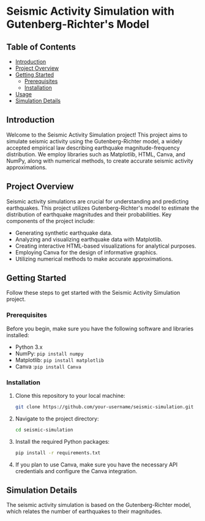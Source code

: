 # Seismic Activity Simulation with Gutenberg-Richter's Model

## Table of Contents

- [Introduction](#introduction)
- [Project Overview](#project-overview)
- [Getting Started](#getting-started)
  - [Prerequisites](#prerequisites)
  - [Installation](#installation)
- [Usage](#usage)
- [Simulation Details](#simulation-details)


## Introduction

Welcome to the Seismic Activity Simulation project! This project aims to simulate seismic activity using the Gutenberg-Richter model, a widely accepted empirical law describing earthquake magnitude-frequency distribution. We employ libraries such as Matplotlib, HTML, Canva, and NumPy, along with numerical methods, to create accurate seismic activity approximations.

## Project Overview

Seismic activity simulations are crucial for understanding and predicting earthquakes. This project utilizes Gutenberg-Richter's model to estimate the distribution of earthquake magnitudes and their probabilities. Key components of the project include:

- Generating synthetic earthquake data.
- Analyzing and visualizing earthquake data with Matplotlib.
- Creating interactive HTML-based visualizations for analytical purposes.
- Employing Canva for the design of informative graphics.
- Utilizing numerical methods to make accurate approximations.


## Getting Started

Follow these steps to get started with the Seismic Activity Simulation project.

### Prerequisites

Before you begin, make sure you have the following software and libraries installed:

- Python 3.x
- NumPy: `pip install numpy`
- Matplotlib: `pip install matplotlib`
- Canva :`pip install Canva`


### Installation

1. Clone this repository to your local machine:

   ```bash
   git clone https://github.com/your-username/seismic-simulation.git
   ```

2. Navigate to the project directory:

   ```bash
   cd seismic-simulation
   ```

3. Install the required Python packages:

   ```bash
   pip install -r requirements.txt
   ```

4. If you plan to use Canva, make sure you have the necessary API credentials and configure the Canva integration.



## Simulation Details

The seismic activity simulation is based on the Gutenberg-Richter model, which relates the number of earthquakes to their magnitudes. 

